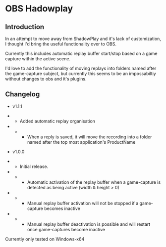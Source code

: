 # OBS Hadowplay

## Introduction

In an attempt to move away from ShadowPlay and it's lack of customization, I thought I'd bring the useful functionality over to OBS.

Currently this includes automatic replay buffer start/stop based on a game capture within the active scene.

I'd love to add the functionality of moving replays into folders named after the game-capture subject, but currently this seems to be an impossabiltiy without changes to obs and it's plugins.

## Changelog

* v1.1.1

* * Added automatic replay organisation
* * * When a reply is saved, it will move the recording into a folder named after the top most application's ProductName


* v1.0.0

* * Initial release.
* * * Automatic activation of the replay buffer when a game-capture is detected as being active (width & height > 0)
* * * Manual replay buffer activation will not be stopped if a game-capture becomes inactive
* * * Manual replay buffer deactivation is possible and will restart once game-captures become inactive

Currently only tested on Windows-x64